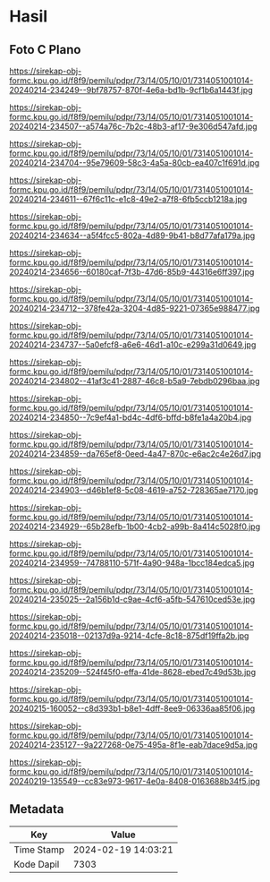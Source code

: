 # Hasil

## Foto C Plano

https://sirekap-obj-formc.kpu.go.id/f8f9/pemilu/pdpr/73/14/05/10/01/7314051001014-20240214-234249--9bf78757-870f-4e6a-bd1b-9cf1b6a1443f.jpg

https://sirekap-obj-formc.kpu.go.id/f8f9/pemilu/pdpr/73/14/05/10/01/7314051001014-20240214-234507--a574a76c-7b2c-48b3-af17-9e306d547afd.jpg

https://sirekap-obj-formc.kpu.go.id/f8f9/pemilu/pdpr/73/14/05/10/01/7314051001014-20240214-234704--95e79609-58c3-4a5a-80cb-ea407c1f691d.jpg

https://sirekap-obj-formc.kpu.go.id/f8f9/pemilu/pdpr/73/14/05/10/01/7314051001014-20240214-234611--67f6c11c-e1c8-49e2-a7f8-6fb5ccb1218a.jpg

https://sirekap-obj-formc.kpu.go.id/f8f9/pemilu/pdpr/73/14/05/10/01/7314051001014-20240214-234634--a5f4fcc5-802a-4d89-9b41-b8d77afa179a.jpg

https://sirekap-obj-formc.kpu.go.id/f8f9/pemilu/pdpr/73/14/05/10/01/7314051001014-20240214-234656--60180caf-7f3b-47d6-85b9-44316e6ff397.jpg

https://sirekap-obj-formc.kpu.go.id/f8f9/pemilu/pdpr/73/14/05/10/01/7314051001014-20240214-234712--378fe42a-3204-4d85-9221-07365e988477.jpg

https://sirekap-obj-formc.kpu.go.id/f8f9/pemilu/pdpr/73/14/05/10/01/7314051001014-20240214-234737--5a0efcf8-a6e6-46d1-a10c-e299a31d0649.jpg

https://sirekap-obj-formc.kpu.go.id/f8f9/pemilu/pdpr/73/14/05/10/01/7314051001014-20240214-234802--41af3c41-2887-46c8-b5a9-7ebdb0296baa.jpg

https://sirekap-obj-formc.kpu.go.id/f8f9/pemilu/pdpr/73/14/05/10/01/7314051001014-20240214-234850--7c9ef4a1-bd4c-4df6-bffd-b8fe1a4a20b4.jpg

https://sirekap-obj-formc.kpu.go.id/f8f9/pemilu/pdpr/73/14/05/10/01/7314051001014-20240214-234859--da765ef8-0eed-4a47-870c-e6ac2c4e26d7.jpg

https://sirekap-obj-formc.kpu.go.id/f8f9/pemilu/pdpr/73/14/05/10/01/7314051001014-20240214-234903--d46b1ef8-5c08-4619-a752-728365ae7170.jpg

https://sirekap-obj-formc.kpu.go.id/f8f9/pemilu/pdpr/73/14/05/10/01/7314051001014-20240214-234929--65b28efb-1b00-4cb2-a99b-8a414c5028f0.jpg

https://sirekap-obj-formc.kpu.go.id/f8f9/pemilu/pdpr/73/14/05/10/01/7314051001014-20240214-234959--74788110-571f-4a90-948a-1bcc184edca5.jpg

https://sirekap-obj-formc.kpu.go.id/f8f9/pemilu/pdpr/73/14/05/10/01/7314051001014-20240214-235025--2a156b1d-c9ae-4cf6-a5fb-547610ced53e.jpg

https://sirekap-obj-formc.kpu.go.id/f8f9/pemilu/pdpr/73/14/05/10/01/7314051001014-20240214-235018--02137d9a-9214-4cfe-8c18-875df19ffa2b.jpg

https://sirekap-obj-formc.kpu.go.id/f8f9/pemilu/pdpr/73/14/05/10/01/7314051001014-20240214-235209--524f45f0-effa-41de-8628-ebed7c49d53b.jpg

https://sirekap-obj-formc.kpu.go.id/f8f9/pemilu/pdpr/73/14/05/10/01/7314051001014-20240215-160052--c8d393b1-b8e1-4dff-8ee9-06336aa85f06.jpg

https://sirekap-obj-formc.kpu.go.id/f8f9/pemilu/pdpr/73/14/05/10/01/7314051001014-20240214-235127--9a227268-0e75-495a-8f1e-eab7dace9d5a.jpg

https://sirekap-obj-formc.kpu.go.id/f8f9/pemilu/pdpr/73/14/05/10/01/7314051001014-20240219-135549--cc83e973-9617-4e0a-8408-0163688b34f5.jpg


## Metadata

| Key        | Value               |
| ---------- | ------------------- |
| Time Stamp | 2024-02-19 14:03:21 |
| Kode Dapil | 7303                |



